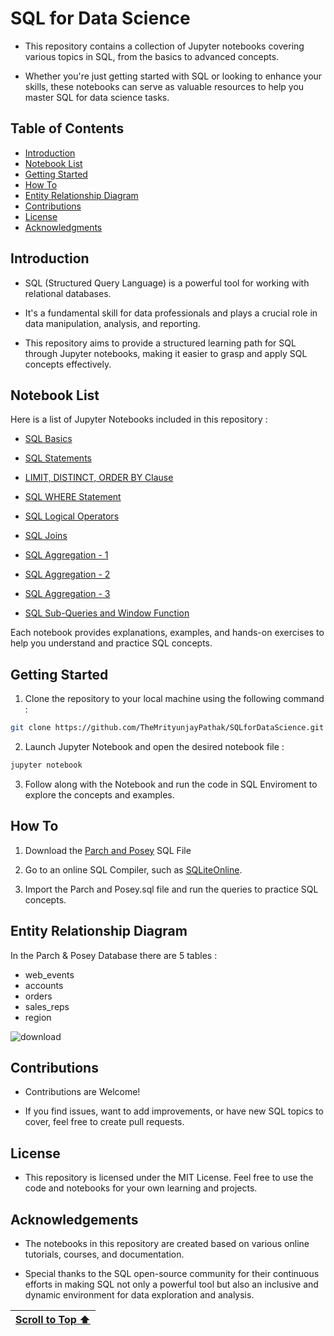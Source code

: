 # SQL for Data Science

- This repository contains a collection of Jupyter notebooks covering various topics in SQL, from the basics to advanced concepts.

- Whether you're just getting started with SQL or looking to enhance your skills, these notebooks can serve as valuable resources to help you master SQL for data science tasks.

## Table of Contents

- [Introduction](#introduction)
- [Notebook List](#notebook-list)
- [Getting Started](#getting-started)
- [How To](#how-to)
- [Entity Relationship Diagram](#entity-relationship-diagram)
- [Contributions](#contributions)
- [License](#license)
- [Acknowledgments](#acknowledgements)

## Introduction

- SQL (Structured Query Language) is a powerful tool for working with relational databases. 

- It's a fundamental skill for data professionals and plays a crucial role in data manipulation, analysis, and reporting. 

- This repository aims to provide a structured learning path for SQL through Jupyter notebooks, making it easier to grasp and apply SQL concepts effectively.

## Notebook List

Here is a list of Jupyter Notebooks included in this repository :

- [SQL Basics](https://www.kaggle.com/code/themrityunjaypathak/sql-for-data-science-day-1)
  
- [SQL Statements](https://www.kaggle.com/code/themrityunjaypathak/sql-for-data-science-day-2)
  
- [LIMIT, DISTINCT, ORDER BY Clause](https://www.kaggle.com/code/themrityunjaypathak/sql-for-data-science-day-3)
  
- [SQL WHERE Statement](https://www.kaggle.com/code/themrityunjaypathak/sql-for-data-science-day-4)
  
- [SQL Logical Operators](https://www.kaggle.com/code/themrityunjaypathak/sql-for-data-science-day-5)
  
- [SQL Joins](https://www.kaggle.com/code/themrityunjaypathak/sql-for-data-science-day-6)
  
- [SQL Aggregation - 1](https://www.kaggle.com/code/themrityunjaypathak/sql-for-data-science-day-7)
  
- [SQL Aggregation - 2](https://www.kaggle.com/code/themrityunjaypathak/sql-for-data-science-day-8)
  
- [SQL Aggregation - 3](https://www.kaggle.com/code/themrityunjaypathak/sql-for-data-science-day-9)
  
- [SQL Sub-Queries and Window Function](https://www.kaggle.com/code/themrityunjaypathak/sql-for-data-science-day-10)
 

Each notebook provides explanations, examples, and hands-on exercises to help you understand and practice SQL concepts.

## Getting Started

1. Clone the repository to your local machine using the following command :
   
```bash
git clone https://github.com/TheMrityunjayPathak/SQLforDataScience.git
````

2. Launch Jupyter Notebook and open the desired notebook file :

````bash
jupyter notebook
````

3. Follow along with the Notebook and run the code in SQL Enviroment to explore the concepts and examples.

## How To

1. Download the [Parch and Posey](https://github.com/TheMrityunjayPathak/SQLforDataScience/blob/main/Parch%20and%20Posey.sql) SQL File

2. Go to an online SQL Compiler, such as [SQLiteOnline](https://sqliteonline.com/).

3. Import the Parch and Posey.sql file and run the queries to practice SQL concepts.

## Entity Relationship Diagram

In the Parch & Posey Database there are 5 tables :

- web_events
- accounts
- orders
- sales_reps
- region

![download](https://github.com/TheMrityunjayPathak/SQLforDataScience/assets/123563634/6f62f2e0-423d-4dcc-bfe9-097059cb8cd2)

## Contributions

- Contributions are Welcome! 

- If you find issues, want to add improvements, or have new SQL topics to cover, feel free to create pull requests.

## License

- This repository is licensed under the MIT License. Feel free to use the code and notebooks for your own learning and projects.

## Acknowledgements

- The notebooks in this repository are created based on various online tutorials, courses, and documentation.

- Special thanks to the SQL open-source community for their continuous efforts in making SQL not only a powerful tool but also an inclusive and dynamic environment for data exploration and analysis.

| [Scroll to Top ⬆️](#sql-for-data-science) |
|:---:|
